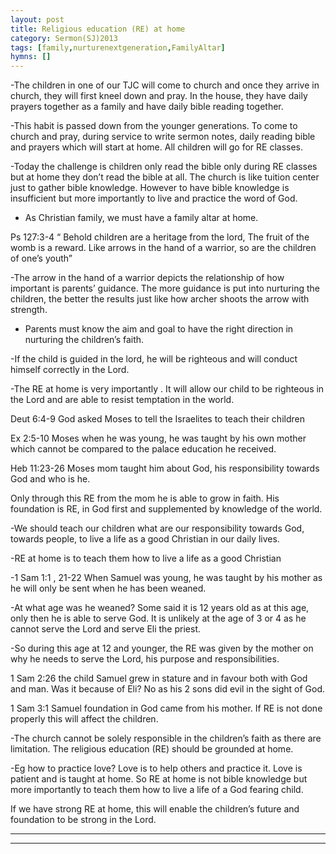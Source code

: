 ```yaml
---
layout: post
title: Religious education (RE) at home
category: Sermon(SJ)2013
tags: [family,nurturenextgeneration,FamilyAltar]
hymns: []
---
```

-The children in one of our TJC will come to church and once they arrive in church, they will first kneel down and pray. In the house, they have daily prayers together as a family and have daily bible reading together. 

-This habit is passed down from the younger generations. To come to church and pray, during service to write sermon notes, daily reading bible and prayers which will start at home. All children will go for RE classes.  

-Today the challenge is children only read the bible only during RE classes but at home they don’t read the bible at all. The church is like tuition center just to gather bible knowledge. However to have bible knowledge is insufficient but more importantly to live and practice the word of God.

- As Christian family, we must have a family altar at home.

Ps 127:3-4 “ Behold children are a heritage from the lord, The fruit of the womb is a reward. Like arrows in the hand of a warrior, so are the children of one’s youth” 

-The arrow in the hand of a warrior depicts the relationship of how important is parents’ guidance. The more guidance is put into nurturing the children, the better the results just like how archer shoots the arrow with strength.

- Parents must know the aim and goal to have the right direction in nurturing the children’s faith. 

-If the child is guided in the lord, he will be righteous and will conduct himself correctly in the Lord.

-The RE at home is very importantly . It will allow our child to be righteous  in the Lord and are able to resist temptation in the world.

Deut 6:4-9 God asked Moses to tell the Israelites to teach their children 

Ex 2:5-10  Moses when he was young, he was taught by his own mother which cannot be compared to the palace education he received.

Heb 11:23-26 Moses mom taught him about God, his responsibility towards God and who is he. 

Only through this RE from the mom he is able to grow in faith.  His foundation is RE, in God first and supplemented by knowledge of the world. 

-We should teach our children what are our responsibility towards God, towards people, to live a life as a good Christian in our daily lives.

-RE at home is to teach them how to live a life as a good Christian 

-1 Sam 1:1 , 21-22 When Samuel was young, he was taught by his mother as he will only be sent when he has been weaned. 

-At what age was he weaned? Some said it is 12 years old as at this age, only then he is able to serve God. It is unlikely at the age of 3 or 4 as he  cannot serve the Lord and serve Eli the priest.

-So during this age at 12 and younger, the RE was given by the mother on why he needs to serve the Lord, his purpose and responsibilities.

1 Sam 2:26  the child Samuel grew in stature and in favour both with God and man. Was it because of Eli? No as his 2 sons did evil in the sight of God. 

1 Sam 3:1 Samuel foundation in God came from his mother.  If RE is not done properly this will affect the children. 

-The church cannot be solely responsible in the children’s faith  as there are limitation. The religious education (RE) should be grounded at home.

-Eg how to practice love? Love is to help others and practice it. Love is patient and is taught at home. So RE at home is not bible knowledge but more importantly to teach them how to live a life of a God fearing child. 

If we have strong RE at home, this will enable the children’s future and foundation to be strong in the Lord.



----
****
